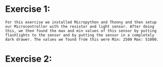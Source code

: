 # Exercise 1:

    For this exercise we installed Micropython and Thonny and then setup our Microcontroller with the resistor and light sensor. After doing this, we then found the max and min values of this sensor by putting flashlights to the sensor and by putting the sensor in a completely dark drawer. The values we found from this were Min: 2500 Max: 51000.

# Exercise 2:


    